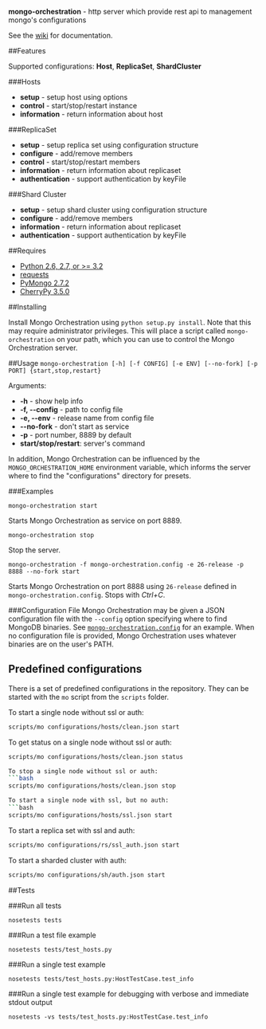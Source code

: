 **mongo-orchestration** - http server which provide rest api to management mongo's configurations

See the [wiki](https://github.com/mongodb/mongo-orchestration/wiki) for documentation.

##Features

Supported configurations: **Host**, **ReplicaSet**, **ShardCluster**

###Hosts
+ **setup** - setup host using options
+ **control** - start/stop/restart instance
+ **information** - return information about host

###ReplicaSet
+ **setup** - setup replica set using configuration structure
+ **configure** - add/remove members
+ **control** - start/stop/restart members
+ **information** - return information about replicaset
+ **authentication**  - support authentication by keyFile


###Shard Cluster
+ **setup** - setup shard cluster using configuration structure
+ **configure** - add/remove members
+ **information** - return information about replicaset
+ **authentication**  - support authentication by keyFile

##Requires
- [Python 2.6, 2.7, or >= 3.2](http://www.python.org/download/)
- [requests](http://docs.python-requests.org/en/latest/user/install/#install)
- [PyMongo 2.7.2](https://pypi.python.org/pypi/pymongo/2.7.2)
- [CherryPy 3.5.0](http://www.cherrypy.org/)

##Installing

Install Mongo Orchestration using `python setup.py install`. Note that this may require administrator privileges. This will place a script called `mongo-orchestration` on your path, which you can use to control the Mongo Orchestration server.

##Usage
`mongo-orchestration [-h] [-f CONFIG] [-e ENV] [--no-fork] [-p PORT] {start,stop,restart}`

Arguments:
+ **-h** - show help info
+ **-f, --config** - path to config file
+ **-e, --env** - release name from config file
+ **--no-fork** - don't start as service
+ **-p** - port number, 8889 by default
+ **start/stop/restart**: server's command

In addition, Mongo Orchestration can be influenced by the `MONGO_ORCHESTRATION_HOME` environment variable, which informs the server where to find the "configurations" directory for presets.

###Examples

`mongo-orchestration start`

Starts Mongo Orchestration as service on port 8889.

`mongo-orchestration stop`

Stop the server.

`mongo-orchestration -f mongo-orchestration.config -e 26-release -p 8888 --no-fork start`

Starts Mongo Orchestration on port 8888 using `26-release` defined in `mongo-orchestration.config`. Stops with *Ctrl+C*.

###Configuration File
Mongo Orchestration may be given a JSON configuration file with the `--config` option specifying where to find MongoDB binaries. See [`mongo-orchestration.config`](https://github.com/mongodb/mongo-orchestration/blob/master/mongo-orchestration.config) for an example. When no configuration file is provided, Mongo Orchestration uses whatever binaries are on the user's PATH.

## Predefined configurations
There is a set of predefined configurations in the repository. They can be started with the `mo` script from the `scripts` folder.

To start a single node without ssl or auth:
```bash
scripts/mo configurations/hosts/clean.json start
```

To get status on a single node without ssl or auth:
```bash
scripts/mo configurations/hosts/clean.json status

To stop a single node without ssl or auth:
```bash
scripts/mo configurations/hosts/clean.json stop

To start a single node with ssl, but no auth:
```bash
scripts/mo configurations/hosts/ssl.json start
```

To start a replica set with ssl and auth:
```bash
scripts/mo configurations/rs/ssl_auth.json start
```

To start a sharded cluster with auth:
```bash
scripts/mo configurations/sh/auth.json start
```

##Tests

###Run all tests

`nosetests tests`

###Run a test file example

`nosetests tests/test_hosts.py`

###Run a single test example

`nosetests tests/test_hosts.py:HostTestCase.test_info`

###Run a single test example for debugging with verbose and immediate stdout output

`nosetests -vs tests/test_hosts.py:HostTestCase.test_info`
